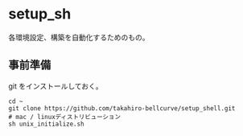 # setup_sh

各環境設定、構築を自動化するためのもの。

## 事前準備

git をインストールしておく。

```
cd ~
git clone https://github.com/takahiro-bellcurve/setup_shell.git
# mac / linuxディストリビューション
sh unix_initialize.sh
```
